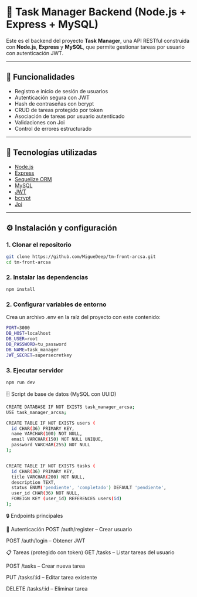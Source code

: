 # 🔐 Task Manager Backend (Node.js + Express + MySQL)

Este es el backend del proyecto **Task Manager**, una API RESTful construida con **Node.js**, **Express** y **MySQL**, que permite gestionar tareas por usuario con autenticación JWT.

---

## 🚀 Funcionalidades

- Registro e inicio de sesión de usuarios
- Autenticación segura con JWT
- Hash de contraseñas con bcrypt
- CRUD de tareas protegido por token
- Asociación de tareas por usuario autenticado
- Validaciones con Joi
- Control de errores estructurado

---

## 🧱 Tecnologías utilizadas

- [Node.js](https://nodejs.org/)
- [Express](https://expressjs.com/)
- [Sequelize ORM](https://sequelize.org/)
- [MySQL](https://www.mysql.com/)
- [JWT](https://jwt.io/)
- [bcrypt](https://github.com/kelektiv/node.bcrypt.js)
- [Joi](https://joi.dev/)

---

## ⚙️ Instalación y configuración

### 1. Clonar el repositorio

```bash
git clone https://github.com/MigueDeep/tm-front-arcsa.git
cd tm-front-arcsa
```

### 2. Instalar las dependencias

```bash
npm install
```

### 2. Configurar variables de entorno
Crea un archivo .env en la raíz del proyecto con este contenido:
```bash
PORT=3000
DB_HOST=localhost
DB_USER=root
DB_PASSWORD=tu_password
DB_NAME=task_manager
JWT_SECRET=supersecretkey
```

### 3. Ejecutar servidor

```bash
npm run dev
```

🗄️ Script de base de datos (MySQL con UUID)

```bash
CREATE DATABASE IF NOT EXISTS task_manager_arcsa;
USE task_manager_arcsa;

CREATE TABLE IF NOT EXISTS users (
  id CHAR(36) PRIMARY KEY,
  name VARCHAR(100) NOT NULL,
  email VARCHAR(150) NOT NULL UNIQUE,
  password VARCHAR(255) NOT NULL
);


CREATE TABLE IF NOT EXISTS tasks (
  id CHAR(36) PRIMARY KEY,
  title VARCHAR(200) NOT NULL,
  description TEXT,
  status ENUM('pendiente', 'completado') DEFAULT 'pendiente',
  user_id CHAR(36) NOT NULL,
  FOREIGN KEY (user_id) REFERENCES users(id)
);

```

🔒 Endpoints principales

🔐 Autenticación
POST /auth/register – Crear usuario

POST /auth/login – Obtener JWT

📋 Tareas (protegido con token)
GET /tasks – Listar tareas del usuario

POST /tasks – Crear nueva tarea

PUT /tasks/:id – Editar tarea existente

DELETE /tasks/:id – Eliminar tarea



